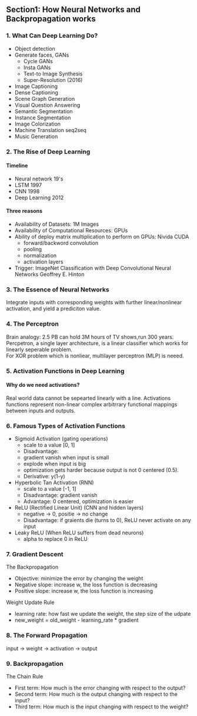 ## Section1: How Neural Networks and Backpropagation works

### 1. What Can Deep Learning Do?
- Object detection
- Generate faces, GANs  
  + Cycle GANs  
  + Insta GANs  
  + Text-to Image Synthesis  
  + Super-Resolution (2016)
- Image Captioning  
- Dense Captioning  
- Scene Graph Generation  
- Visual Question Answering  
- Semantic Segmentation  
- Instance Segmentation  
- Image Colorization  
- Machine Translation seq2seq  
- Music Generation 

### 2. The Rise of Deep Learning
#### Timeline
 - Neural network 19's  
 - LSTM 1997  
 - CNN 1998  
 - Deep Learning 2012  

#### Three reasons
 - Availability of Datasets: 1M Images  
 - Availability of Computational Resources: GPUs  
 - Ability of deploy matrix multiplication to perform on GPUs: Nivida CUDA
    - forward/backword convolution
    - pooling
    - normalization 
    - activation layers  
  - Trigger: ImageNet Classification with Deep Convolutional Neural Networks Geoffrey E. Hinton
  
 ### 3. The Essence of Neural Networks
 Integrate inputs with corresponding weights with further linear/nonlinear activation, and yield a prediciton value.  
 
 ### 4. The Perceptron 
 Brain analogy: 2.5 PB can hold 3M hours of TV shows,run 300 years.   
 Percpetron, a single layer architecture, is a linear classifier which works for linearly seperable problem.  
 For XOR problem which is nonliear, multilayer perceptron (MLP) is neeed.   
 
 ### 5. Activation Functions in Deep Learning  
 #### Why do we need activations?
 Real world data cannot be sepearted linearly with a line. Activations functions represent non-linear complex arbitrrary functional mappings between inputs and outputs.  
 
 ### 6. Famous Types of Activation Functions
 - Sigmoid Activation (gating operations)
   + scale to a value [0, 1]
   + Disadvantage:
    * gradient vanish when input is small
    * explode when input is big
    * optimization gets harder because output is not 0 centered (0.5).
   + Derivative: y(1-y)
 - Hyperbolic Tan Activation (RNN)
   + scale to a value [-1, 1] 
   + Disadvantage: gradient vanish
   + Advantage: 0 centered, optimization is easier 
 - ReLU (Rectified Linear Unit) (CNN and hidden layers)
   + negative -> 0, positie -> no change
   + Disadvantage: if graients die (turns to 0), ReLU never activate on any input
 - Leaky ReLU (When ReLU suffers from dead neurons)
   + alpha to replace 0 in ReLU
   
### 7. Gradient Descent  
The Backpropagation
- Objective: minimize the error by changing the weight   
- Negative slope: increase w, the loss function is decreasing  
- Positive slope: increase w, the loss function is increasing  

Weight Update Rule  
- learning rate: how fast we update the weight, the step size of the udpate  
- new_weight = old_weight  - learning_rate * gradient
  
### 8. The Forward Propagation  
input -> weight -> activation -> output

### 9. Backpropagation
The Chain Rule  
- First term: How much is the error changing with respect to the output?
- Second term: How much is the output changing with respect to the input?
- Third term: How much is the input changing with respect to the weight?  


